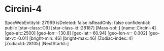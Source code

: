 ﻿---
location: [-60.94,-130.8,2500]
type: Station
tags:
- astro/Star

---

# Circini-4

SpocWebEntityId: 27969
isDeleted: false
isReadOnly: false
confidential: public
[star-class::O9]
[star-class-id::28187]
[Mass-sol::]
[name::Circini-4]
[geo-alt::2500]
[geo-lon::-130.8]
[geo-lat::-60.94]
[geo-lon-v::-0.002]
[geo-lat-v::-0.01]
[bright-min::46]
[bright-max::46]
[Zodiac-index::4]
[ZodiacId::28105]
[NextStarId::]

